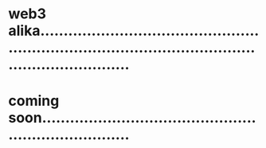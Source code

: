 # web3 alika..............................................................................................................................
# coming soon........................................................................
